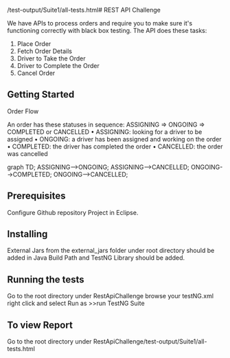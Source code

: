 /test-output/Suite1/all-tests.html# REST API Challenge

We have APIs to process orders and require you to make sure it's functioning correctly with black box testing. The API does these tasks:
1.	Place Order
2.	Fetch Order Details
3.	Driver to Take the Order
4.	Driver to Complete the Order
5.	Cancel Order

## Getting Started

Order Flow

An order has these statuses in sequence: ASSIGNING => ONGOING => COMPLETED or CANCELLED
•	ASSIGNING: looking for a driver to be assigned
•	ONGOING: a driver has been assigned and working on the order
•	COMPLETED: the driver has completed the order
•	CANCELLED: the order was cancelled

graph TD;    ASSIGNING-->ONGOING;
             ASSIGNING-->CANCELLED;
             ONGOING-->COMPLETED;
             ONGOING-->CANCELLED;
	
## Prerequisites
Configure Github repository Project in Eclipse.

## Installing
External Jars from the external_jars folder under root directory should be added in Java Build Path and TestNG Library should be added.

## Running the tests
Go to the root directory under RestApiChallenge browse your testNG.xml  right click and select Run as >>run TestNG Suite 

## To view Report 
Go to the root directory under RestApiChallenge/test-output/Suite1/all-tests.html